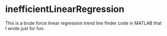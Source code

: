 # inefficientLinearRegression
This is a brute force linear regression trend line finder code in MATLAB that I wrote just for fun.
